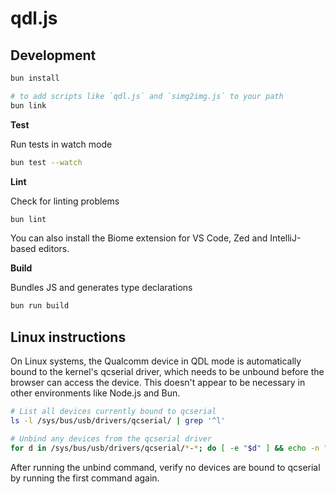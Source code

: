 # qdl.js

## Development

```sh
bun install

# to add scripts like `qdl.js` and `simg2img.js` to your path
bun link
```

**Test**

Run tests in watch mode

```sh
bun test --watch
```

**Lint**

Check for linting problems

```sh
bun lint
```

You can also install the Biome extension for VS Code, Zed and IntelliJ-based editors.

**Build**

Bundles JS and generates type declarations

```sh
bun run build
```

## Linux instructions

On Linux systems, the Qualcomm device in QDL mode is automatically bound to the kernel's qcserial driver, which needs to
be unbound before the browser can access the device. This doesn't appear to be necessary in other environments like
Node.js and Bun.

```sh
# List all devices currently bound to qcserial
ls -l /sys/bus/usb/drivers/qcserial/ | grep '^l'
```

```sh
# Unbind any devices from the qcserial driver
for d in /sys/bus/usb/drivers/qcserial/*-*; do [ -e "$d" ] && echo -n "$(basename $d)" | sudo tee /sys/bus/usb/drivers/qcserial/unbind > /dev/null; done
```

After running the unbind command, verify no devices are bound to qcserial by running the first command again.

